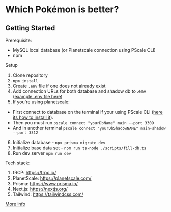 # Which Pokémon is better?

##  Getting Started

Prerequisite:

- MySQL local database (or Planetscale connection using PScale CLI)
- npm

Setup

1. Clone repository
1. `npm install`
1. Create `.env` file if one does not already exist
1. Add connection URLs for both database and shadow db to .env ([example .env file here](https://gist.github.com/TheoBr/e450c52a52a9f9c9b49ef07212689685))
1. If you're using planetscale:
- First connect to database on the terminal if your using PScale CLI ([here its how to install it](https://github.com/planetscale/cli)).
- Then you must run `pscale connect "yourDbName" main --port 3309`
- And in another terminal `pscale connect "yourDbShadowNAME" main-shadow --port 3312`
6. Initialize database - `npx prisma migrate dev`
7. Initialize base data set - `npm run ts-node ./scripts/fill-db.ts`
8. Run dev server `npm run dev`

Tech stack:

1. tRCP: https://trpc.io/
1. PlanetScale: https://planetscale.com/
1. Prisma: https://www.prisma.io/
1. Next.js: https://nextjs.org/
1. Tailwind: https://tailwindcss.com/

[More info](https://www.twitch.tv/theo)
